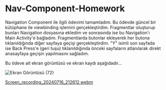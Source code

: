 # Nav-Component-Homework
 Navigation Component ile ilgili ödevimi tamamladım. Bu ödevde güncel bir kütüphane ile viewbinding işlemini gerçekleştirdim. Fragmentlar oluşturup bunları Navigation dosyasına ekledim ve sonrasında ise bu Navigation'ı Main Activity'e bağladım. Fragmentlarda butonlar ekleyerek her butona tıklanıldığında diğer sayfaya geçişi gerçekleştirdim. "Y" isimli son sayfada ise Back Press'e (geri tuşu) tıklanıldığında önceki sayfaların atlanılarak direkt anasayfaya geçişin yapılmasını sağladım. 


 Bu ödeve ait ekran görüntüsü ve ekran kaydı aşağıdadır...




 ![Ekran Görüntüsü (72)](https://github.com/user-attachments/assets/87e8aae5-0599-4fdc-98ca-0483496b2020)




 [Screen_recording_20240716_212612.webm](https://github.com/user-attachments/assets/45034b55-5d18-461a-9e73-28764393554f)
